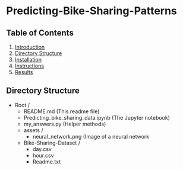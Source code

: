# Predicting-Bike-Sharing-Patterns

## Table of Contents

1. [Introduction](#introduction)
2. [Directory Structure](#directoryStructure)
3. [Installation](#installation)
4. [Instructions](#instructions)
5. [Results](#results)

## Directory Structure <a name="directoryStructure"></a>

- Root /
    - README.md (This readme file)
    - Predicting_bike_sharing_data.ipynb (The Jupyter notebook)
    - my_answers.py (Helper methods)
    - assets /  
        - neural_network.png  (Image of a neural network
    - Bike-Sharing-Dataset / 
        - day.csv
        - hour.csv 
        - Readme.txt
        
